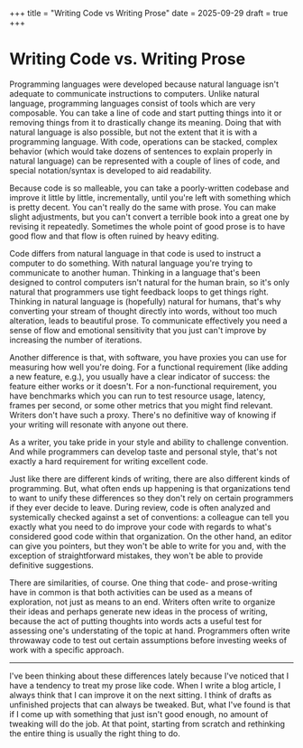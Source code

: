 +++ 
title = "Writing Code vs Writing Prose"
date = 2025-09-29
draft = true
+++ 

# Writing Code vs. Writing Prose

Programming languages were developed because natural language isn't adequate to communicate
instructions to computers. Unlike natural language, programming languages consist of tools which are
very composable. You can take a line of code and start putting things into it or removing things
from it to drastically change its meaning. Doing that with natural language is also possible, but
not the extent that it is with a programming language. With code, operations can be stacked, complex
behavior (which would take dozens of sentences to explain properly in natural language) can be
represented with a couple of lines of code, and special notation/syntax is developed to aid
readability.

Because code is so malleable, you can take a poorly-written codebase and improve it little by
little, incrementally, until you're left with something which is pretty decent. You can't really do
the same with prose. You can make slight adjustments, but you can't convert a terrible book into a
great one by revising it repeatedly. Sometimes the whole point of good prose is to have good flow
and that flow is often ruined by heavy editing.

Code differs from natural language in that code is used to instruct a computer to do something. With
natural language you're trying to communicate to another human. Thinking in a language that's been
designed to control computers isn't natural for the human brain, so it's only natural that
programmers use tight feedback loops to get things right. Thinking in natural language is
(hopefully) natural for humans, that's why converting your stream of thought directly into words,
without too much alteration, leads to beautiful prose. To communicate effectively you need a sense
of flow and emotional sensitivity that you just can't improve by increasing the number of
iterations.

Another difference is that, with software, you have proxies you can use for measuring how well
you're doing. For a functional requirement (like adding a new feature, e.g.), you usually have a
clear indicator of success: the feature either works or it doesn't. For a non-functional
requirement, you have benchmarks which you can run to test resource usage, latency, frames per
second, or some other metrics that you might find relevant. Writers don't have such a proxy. There's
no definitive way of knowing if your writing will resonate with anyone out there.

As a writer, you take pride in your style and ability to challenge convention. And while programmers
can develop taste and personal style, that's not exactly a hard requirement for writing excellent
code.

<!-- TODO: Make the point about individuality and don't mingle it with the point about different
kinds of writing. -->

Just like there are different kinds of writing, there are also different kinds of programming. But,
what often ends up happening is that organizations tend to want to unify these differences so they
don't rely on certain programmers if they ever decide to leave. During review, code is often
analyzed and systemically checked against a set of conventions: a colleague can tell you exactly
what you need to do improve your code with regards to what's considered good code within that
organization. On the other hand, an editor can give you pointers, but they won't be able to write
for you and, with the exception of straightforward mistakes, they won't be able to provide
definitive suggestions.

There are similarities, of course. One thing that code- and prose-writing have in common is that
both activities can be used as a means of exploration, not just as means to an end. Writers often
write to organize their ideas and perhaps generate new ideas in the process of writing, because the
act of putting thoughts into words acts a useful test for assessing one's understating of the topic
at hand. Programmers often write throwaway code to test out certain assumptions before investing
weeks of work with a specific approach. 

---

I've been thinking about these differences lately because I've noticed that I have a tendency to
treat my prose like code. When I write a blog article, I always think that I can improve it on the
next sitting. I think of drafts as unfinished projects that can always be tweaked. But, what I've
found is that if I come up with something that just isn't good enough, no amount of tweaking will do
the job. At that point, starting from scratch and rethinking the entire thing is usually the right
thing to do.
